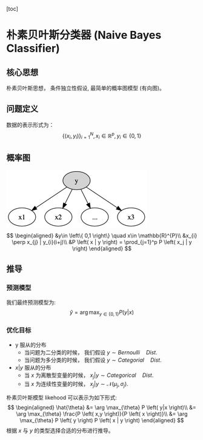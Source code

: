 [toc]
# 朴素贝叶斯分类器 (Naive Bayes Classifier)
## 核心思想
朴素贝叶斯思想， 条件独立性假设, 最简单的概率图模型 (有向图)。
## 问题定义
数据的表示形式为：
$$
\left\{\left(x_{i}, y_{i}\right)\right\}_{i=1}^{N}, x_{i} \in \mathbb{R}^{p}, y_{i} \in\{0,1\}
$$
## 概率图
![xx](./Figure/NaiveBayesClassifer.png)
$$
\begin{aligned}
&y\in \left\{ 0,1 \right\} \quad x\in \mathbb{R}^{P}\\ 
&x_{i} \perp x_{j} | y_{i}(i+j)\\
&P \left( x | y \right)  = \prod_{j=1}^p P \left( x_j | y \right)
\end{aligned}
$$
## 推导
### 预测模型
我们最终预测模型为:
$$
 \hat{y} = \arg \max_{y\in \left\{ 0,1 \right\}} P \left( y|x \right)
$$

### 优化目标
- y 服从的分布
  + 当问题为二分类的时候， 我们假设 $y\sim Bernoulli \quad Dist$.
  + 当问题为多分类的时候， 我们假设 $y\sim Categorial \quad Dist$.
- $x|y$ 服从的分布
  + 当 $x$ 为离散型变量的时候， $x_j|y \sim Categorical \quad Dist$.
  + 当 $x$ 为连续性变量的时候， $x_j|y \sim \mathcal{N} \left( \mu_j, \sigma_{j} \right)$.

朴素贝叶斯模型 likehood 可以表示为如下形式:
$$
\begin{aligned}
\hat{\theta} &= \arg \max_{\theta} P \left( y|x \right)\\
&= \arg \max_{\theta} \frac{P \left( x,y \right)}{P \left( x \right)}\\
&= \arg \max_{\theta} P \left( y \right) P \left( x | y \right)
\end{aligned}
$$
根据 $x$ 与 $y$ 的类型选择合适的分布进行推导。

